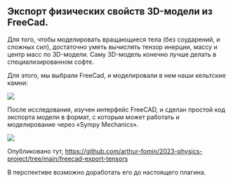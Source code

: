 ## Экспорт физических свойств 3D-модели из FreeCad.

Для того, чтобы моделировать вращающиеся тела (без соударений, и сложных сил), достаточно уметь вычислять тензор инерции, массу и центр масс по 3D-модели. Саму 3D-модель конечно лучше делать в специализированном софте.


Для этого, мы выбрали FreeCad, и моделировали в нем наши кельтские камни:

![](pics/20240102062811.png)


После исследования, изучен интерфейс FreeCAD, и сделан простой код экспорта модели в формат, с которым может работать 
и моделирование через «Sympy Mechanics».

![](pics/20240103065705.png)

Опубликовано тут, 
https://github.com/arthur-fomin/2023-physics-project/tree/main/freecad-export-tensors

В перспективе возможно доработать его до настоящего плагина.

